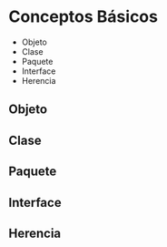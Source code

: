 # Conceptos Básicos
- Objeto
- Clase
- Paquete
- Interface
- Herencia


## Objeto

## Clase

## Paquete

## Interface

## Herencia
